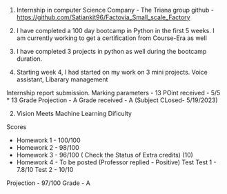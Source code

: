 1. Internship in computer Science 
Company - The Triana group 
github - https://github.com/Satiankit96/Factovia_Small_scale_Factory

1. I have completed a 100 day bootcamp in Python in the first 5 weeks. I am currently working to get a certification from Course-Era as well
2. I have completed 3 projects in python as well during the bootcamp duration.
3. Starting week 4, I had started on my work on 3 mini projects. Voice assistant, Libarary management

Internship report submission.
Marking parameters - 13 
POint received - 5/5 * 13
Grade Projection - A
Grade received - A (Subject CLosed- 5/19/2023)

2. Vision Meets Machine Learning 
Dificulty 

Scores 
- Homework 1 - 100/100
- Homework 2 -  98/100 
- Homework 3 - 96/100 ( Check the Status of Extra credits) (10)
- Homework 4 - To be posted
(Professor replied - Positive)
 Test 
 Test 1 - 7.8/10
 Test 2 - 10/10

Projection - 97/100
Grade - A 



